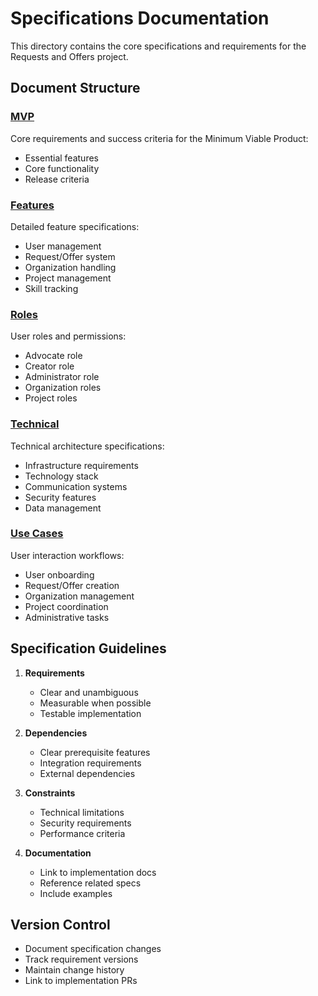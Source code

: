 # Specifications Documentation

This directory contains the core specifications and requirements for the Requests and Offers project.

## Document Structure

### [MVP](./mvp.md)

Core requirements and success criteria for the Minimum Viable Product:

- Essential features
- Core functionality
- Release criteria

### [Features](./features.md)

Detailed feature specifications:

- User management
- Request/Offer system
- Organization handling
- Project management
- Skill tracking

### [Roles](./roles.md)

User roles and permissions:

- Advocate role
- Creator role
- Administrator role
- Organization roles
- Project roles

### [Technical](./technical.md)

Technical architecture specifications:

- Infrastructure requirements
- Technology stack
- Communication systems
- Security features
- Data management

### [Use Cases](./use-cases.md)

User interaction workflows:

- User onboarding
- Request/Offer creation
- Organization management
- Project coordination
- Administrative tasks

## Specification Guidelines

1. **Requirements**
   - Clear and unambiguous
   - Measurable when possible
   - Testable implementation

2. **Dependencies**
   - Clear prerequisite features
   - Integration requirements
   - External dependencies

3. **Constraints**
   - Technical limitations
   - Security requirements
   - Performance criteria

4. **Documentation**
   - Link to implementation docs
   - Reference related specs
   - Include examples

## Version Control

- Document specification changes
- Track requirement versions
- Maintain change history
- Link to implementation PRs
